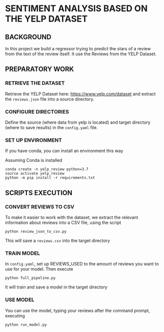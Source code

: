 # SENTIMENT ANALYSIS BASED ON THE YELP DATASET

## BACKGROUND

In this project we build a regressor trying to predict the stars of a review from the text of the review itself.
It use the Reviews from the YELP Dataset.

## PREPARATORY WORK

### RETRIEVE THE DATASET

Retrieve the YELP Dataset here: https://www.yelp.com/dataset and extract the `reviews.json` file into a source directory.

### CONFIGURE DIRECTORIES 

Define the source (where data from yelp is located) and target directory (where to save results) in the `config.yaml` file.

### SET UP ENVIRONMENT

If you have conda, you can install an environment this way

Assuming Conda is installed

```
conda create -n yelp_review python=3.7
source activate yelp_review 
python -m pip install -r requirements.txt
```

## SCRIPTS EXECUTION

### CONVERT REVIEWS TO CSV

To make it easier to work with the dataset, we extract the relevant information about reviews into a CSV file, using the script

`python review_json_to_csv.py`

This will save a `reviews.csv` into the target directory

### TRAIN MODEL

In `config.yaml`, set up REVIEWS_USED to the amount of reviews you want to use for your model.
Then execute

`python full_pipeline.py`

It will train and save a model in the target directory

### USE MODEL

You can use the model, typing your reviews after the command prompt, executing

`python run_model.py`




